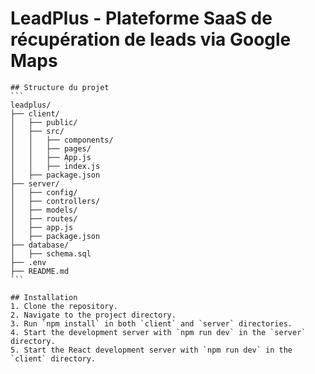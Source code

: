 # LeadPlus - Plateforme SaaS de récupération de leads via Google Maps

    ## Structure du projet
    ```
    leadplus/
    ├── client/
    │   ├── public/
    │   ├── src/
    │   │   ├── components/
    │   │   ├── pages/
    │   │   ├── App.js
    │   │   ├── index.js
    │   ├── package.json
    ├── server/
    │   ├── config/
    │   ├── controllers/
    │   ├── models/
    │   ├── routes/
    │   ├── app.js
    │   ├── package.json
    ├── database/
    │   ├── schema.sql
    ├── .env
    ├── README.md
    ```

    ## Installation
    1. Clone the repository.
    2. Navigate to the project directory.
    3. Run `npm install` in both `client` and `server` directories.
    4. Start the development server with `npm run dev` in the `server` directory.
    5. Start the React development server with `npm run dev` in the `client` directory.
